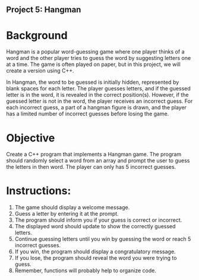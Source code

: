## Project 5: Hangman

# Background
Hangman is a popular word-guessing game where one player thinks of a word and the other player tries to guess the word by suggesting letters one at a time. The game is often played on paper, but in this project, we will create a version using C++.

In Hangman, the word to be guessed is initially hidden, represented by blank spaces for each letter. The player guesses letters, and if the guessed letter is in the word, it is revealed in the correct position(s). However, if the guessed letter is not in the word, the player receives an incorrect guess. For each incorrect guess, a part of a hangman figure is drawn, and the player has a limited number of incorrect guesses before losing the game.

# Objective
Create a C++ program that implements a Hangman game. The program should randomly select a word from an array and prompt the user to guess the letters in then word. The player can only has 5 incorrect guesses.

# Instructions:
1. The game should display a welcome message.
2. Guess a letter by entering it at the prompt.
3. The program should inform you if your guess is correct or incorrect.
4. The displayed word should update to show the correctly guessed letters.
5. Continue guessing letters until you win by guessing the word or reach 5 incorrect guesses.
6. If you win, the program should display a congratulatory message.
7. If you lose, the program should reveal the word you were trying to guess.
8. Remember, functions will probably help to organize code.
